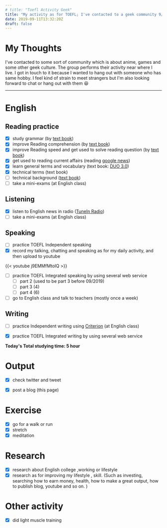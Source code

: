 ```yaml
---
# title: "Toefl Activity Geek"
title: "My activity as for TOEFL; I've contacted to a geek community 9/11/2019"
date: 2019-09-11T13:32:20Z
draft: false
---
```


# My Thoughts

I've contacted to some sort of community which is about anime, games and some other geek culture. The group performs their activity near where I live. I got in touch to it because I wanted to hang out with someone who has same hobby.  I feel kind of strain to meet strangers but I'm also looking forward to chat or hang out with them 😆





------



# English

## Reading practice

- [x] study grammar (by [text book](https://www.amazon.co.jp/dp/4896808371/))
- [x] improve Reading  comprehension (by [text book](https://www.amazon.co.jp/dp/4010323310/))
- [x] improve Reading speed and get used to solve reading question (by [text book](https://www.amazon.co.jp/dp/4862902014/))
- [x] get used to reading current affairs (reading [google news](https://news.google.com/))
- [x] learn general terms and  vocabulary (text book: [DUO 3.0](https://www.amazon.co.jp/dp/4900790052/))
- [x] technical terms (text book)
- [ ] technical background ([text book](https://www.amazon.co.jp/dp/B010F8HNT2/))
- [ ] take a mini-exams (at English class)

## Listening

- [x] listen to English news in radio ([TuneIn Radio](https://tunein.com))
- [ ] take a mini-exams (at English class)

## Speaking

- [ ] practice TOEFL Independent speaking
- [x] record my talking, chatting and speaking as for my daily activity, and then upload to youtube

{{< youtube j9EMMfMtoIQ >}}

- [ ] practice TOEFL Integrated speaking  by using several web service
  - [ ] part 2 (used to be part 3 before 09/2019)
  - [ ] part 3 (4)
  - [ ] part 4 (6)
- [ ] go to English class and talk to teachers (mostly once a week)

## Writing

- [ ] practice Independent writing using [Criterion](https://criterion.ets.org/criterion/default.aspx) (at English class)
- [x] practice TOEFL Integrated writing by using several web service



**Today's Total studying time:  5    hour**



# Output

- [x] check twitter and tweet
- [x] post a blog (this page)



# Exercise

- [x] go for a walk or run
- [x] stretch
- [x] meditation

# Research

- [x] research about English college ,working or lifestyle
- [x] research as for improving my lifestyle , skill. (Such as investing, searching how to earn money, health, how to make a great output, how to publish blog, youtube and so on. )

# Other activity

- [x] did light muscle training 

